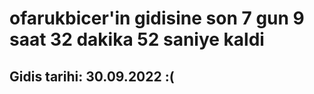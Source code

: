 # ofarukbicer'in gidisine son 7 gun 9 saat 32 dakika 52 saniye kaldi

## Gidis tarihi: 30.09.2022 :(